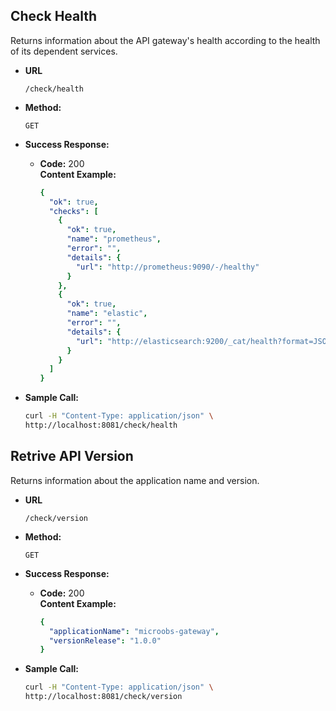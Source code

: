 **Check Health**
----
  Returns information about the API gateway's health according to the health of its dependent services.

* **URL**

  `/check/health`

* **Method:**

  `GET`

* **Success Response:**

  * **Code:** 200 <br />
    **Content Example:**
    
    ```yaml
    {
      "ok": true,
      "checks": [
        {
          "ok": true,
          "name": "prometheus",
          "error": "",
          "details": {
            "url": "http://prometheus:9090/-/healthy"
          }
        },
        {
          "ok": true,
          "name": "elastic",
          "error": "",
          "details": {
            "url": "http://elasticsearch:9200/_cat/health?format=JSON"
          }
        }
      ]
    }
    ```

* **Sample Call:**

  ```sh
  curl -H "Content-Type: application/json" \
  http://localhost:8081/check/health
  ```
**Retrive API Version**
----
  Returns information about the application name and version.

* **URL**

  `/check/version`

* **Method:**

  `GET`

* **Success Response:**

  * **Code:** 200 <br />
    **Content Example:**
    
    ```yaml
    {
      "applicationName": "microobs-gateway",
      "versionRelease": "1.0.0"
    }
    ```

* **Sample Call:**

  ```sh
  curl -H "Content-Type: application/json" \
  http://localhost:8081/check/version
  ```
